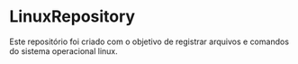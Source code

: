 # LinuxRepository
Este repositório foi criado com o objetivo de registrar arquivos e comandos do sistema operacional linux.
